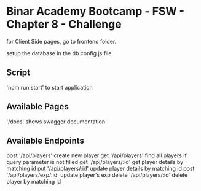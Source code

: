 # Binar Academy Bootcamp - FSW - Chapter 8 - Challenge

for Client Side pages, go to frontend folder.

setup the database in the db.config.js file

## Script

'npm run start' to start application

## Available Pages

'/docs' shows swagger documentation

## Available Endpoints
post '/api/players' create new player
get '/api/players' find all players if query parameter is not filled
get '/api/players/:id' get player details by matching id
put '/api/players/:id' update player details by matching id
post '/api/players/exp/:id' update player's exp 
delete '/api/players/:id' delete player by matching id
